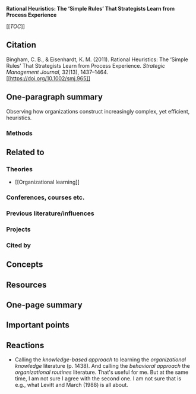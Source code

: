 **Rational Heuristics: The ‘Simple Rules’ That Strategists Learn from Process Experience**

[[_TOC_]]

## Citation

Bingham, C. B., & Eisenhardt, K. M. (2011). Rational Heuristics: The ‘Simple Rules’ That Strategists Learn from Process Experience. *Strategic Management Journal*, 32(13), 1437–1464. [[https://doi.org/10.1002/smj.965]]

## One-paragraph summary

Observing how organizations construct increasingly complex, yet efficient, heuristics.

### Methods

## Related to

### Theories
* [[Organizational learning]]

### Conferences, courses etc.

### Previous literature/influences

### Projects

### Cited by

## Concepts

## Resources

## One-page summary

## Important points

## Reactions
* Calling the *knowledge-based approach* to learning the *organizational knowledge* literature (p. 1438). And calling the *behavioral approach* the *organizational routines* literature. That's useful for me. But at the same time, I am not sure I agree with the second one. I am not sure that is e.g., what Levitt and March (1988) is all about.